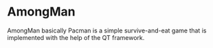 # AmongMan

AmongMan basically Pacman is a simple survive-and-eat game that is implemented with the help of the QT framework. 
